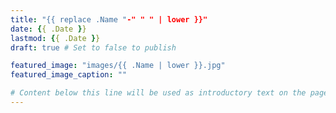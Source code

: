 ```yaml
---
title: "{{ replace .Name "-" " " | lower }}"
date: {{ .Date }}
lastmod: {{ .Date }}
draft: true # Set to false to publish

featured_image: "images/{{ .Name | lower }}.jpg"
featured_image_caption: ""

# Content below this line will be used as introductory text on the page.
---
```

